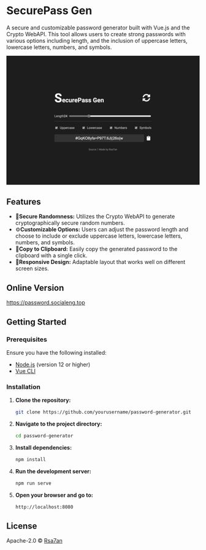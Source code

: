 # SecurePass Gen

A secure and customizable password generator built with Vue.js and the Crypto WebAPI. This tool allows users to create strong passwords with various options including length, and the inclusion of uppercase letters, lowercase letters, numbers, and symbols.

![Password Generator Demo](screenshot/screenshot.png)

## Features

- 🔐**Secure Randomness:** Utilizes the Crypto WebAPI to generate cryptographically secure random numbers.
- ⚙️**Customizable Options:** Users can adjust the password length and choose to include or exclude uppercase letters, lowercase letters, numbers, and symbols.
- 💾**Copy to Clipboard:** Easily copy the generated password to the clipboard with a single click.
- 💭**Responsive Design:** Adaptable layout that works well on different screen sizes.

## Online Version

https://password.socialeng.top

## Getting Started

### Prerequisites

Ensure you have the following installed:

- [Node.js](https://nodejs.org/) (version 12 or higher)
- [Vue CLI](https://cli.vuejs.org/)

### Installation

1. **Clone the repository:**

   ```sh
   git clone https://github.com/yourusername/password-generator.git
   ```

1. **Navigate to the project directory:**

   ```sh
   cd password-generator
   ```

2. **Install dependencies:**

   ```sh
   npm install
   ```

3. **Run the development server:**

   ```sh
   npm run serve
   ```

4. **Open your browser and go to:**

   ```sh
   http://localhost:8080
   ```

## License

Apache-2.0 © [Rsa7an](https://github.com/rsatan)

